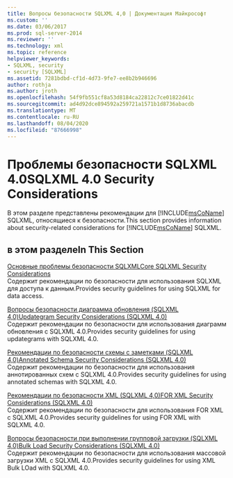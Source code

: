 ```yaml
---
title: Вопросы безопасности SQLXML 4,0 | Документация Майкрософт
ms.custom: ''
ms.date: 03/06/2017
ms.prod: sql-server-2014
ms.reviewer: ''
ms.technology: xml
ms.topic: reference
helpviewer_keywords:
- SQLXML, security
- security [SQLXML]
ms.assetid: 7281bdbd-cf1d-4d73-9fe7-ee8b2b946696
author: rothja
ms.author: jroth
ms.openlocfilehash: 54f9fb551cf8a53d8184ca22812c7ce01822d41c
ms.sourcegitcommit: ad4d92dce894592a259721a1571b1d8736abacdb
ms.translationtype: MT
ms.contentlocale: ru-RU
ms.lasthandoff: 08/04/2020
ms.locfileid: "87666998"
---
```

# <a name="sqlxml-40-security-considerations"></a><span data-ttu-id="2857a-102">Проблемы безопасности SQLXML 4.0</span><span class="sxs-lookup"><span data-stu-id="2857a-102">SQLXML 4.0 Security Considerations</span></span>
  <span data-ttu-id="2857a-103">В этом разделе представлены рекомендации для [!INCLUDE[msCoName](../../../includes/msconame-md.md)] SQLXML, относящиеся к безопасности.</span><span class="sxs-lookup"><span data-stu-id="2857a-103">This section provides information about security-related considerations for [!INCLUDE[msCoName](../../../includes/msconame-md.md)] SQLXML.</span></span>  
  
## <a name="in-this-section"></a><span data-ttu-id="2857a-104">в этом разделе</span><span class="sxs-lookup"><span data-stu-id="2857a-104">In This Section</span></span>  
 [<span data-ttu-id="2857a-105">Основные проблемы безопасности SQLXML</span><span class="sxs-lookup"><span data-stu-id="2857a-105">Core SQLXML Security Considerations</span></span>](core-sqlxml-security-considerations.md)  
 <span data-ttu-id="2857a-106">Содержит рекомендации по безопасности для использования SQLXML для доступа к данным.</span><span class="sxs-lookup"><span data-stu-id="2857a-106">Provides security guidelines for using SQLXML for data access.</span></span>  
  
 [<span data-ttu-id="2857a-107">Вопросы безопасности диаграмма обновления &#40;SQLXML 4,0&#41;</span><span class="sxs-lookup"><span data-stu-id="2857a-107">Updategram Security Considerations &#40;SQLXML 4.0&#41;</span></span>](updategram-security-considerations-sqlxml-4-0.md)  
 <span data-ttu-id="2857a-108">Содержит рекомендации по безопасности для использования диаграмм обновления с SQLXML 4.0.</span><span class="sxs-lookup"><span data-stu-id="2857a-108">Provides security guidelines for using updategrams with SQLXML 4.0.</span></span>  
  
 [<span data-ttu-id="2857a-109">Рекомендации по безопасности схемы с заметками &#40;SQLXML 4,0&#41;</span><span class="sxs-lookup"><span data-stu-id="2857a-109">Annotated Schema Security Considerations &#40;SQLXML 4.0&#41;</span></span>](annotated-schema-security-considerations-sqlxml-4-0.md)  
 <span data-ttu-id="2857a-110">Содержит рекомендации по безопасности для использования аннотированных схем с SQLXML 4.0.</span><span class="sxs-lookup"><span data-stu-id="2857a-110">Provides security guidelines for using annotated schemas with SQLXML 4.0.</span></span>  
  
 [<span data-ttu-id="2857a-111">Рекомендации по безопасности XML &#40;SQLXML 4,0&#41;</span><span class="sxs-lookup"><span data-stu-id="2857a-111">FOR XML Security Considerations &#40;SQLXML 4.0&#41;</span></span>](for-xml-security-considerations-sqlxml-4-0.md)  
 <span data-ttu-id="2857a-112">Содержит рекомендации по безопасности для использования FOR XML с SQLXML 4.0.</span><span class="sxs-lookup"><span data-stu-id="2857a-112">Provides security guidelines for using FOR XML with SQLXML 4.0.</span></span>  
  
 [<span data-ttu-id="2857a-113">Вопросы безопасности при выполнении групповой загрузки &#40;SQLXML 4,0&#41;</span><span class="sxs-lookup"><span data-stu-id="2857a-113">Bulk Load Security Considerations &#40;SQLXML 4.0&#41;</span></span>](bulk-load-security-considerations-sqlxml-4-0.md)  
 <span data-ttu-id="2857a-114">Содержит рекомендации по безопасности для использования массовой загрузки XML с SQLXML 4.0.</span><span class="sxs-lookup"><span data-stu-id="2857a-114">Provides security guidelines for using XML Bulk LOad with SQLXML 4.0.</span></span>  
  
  
